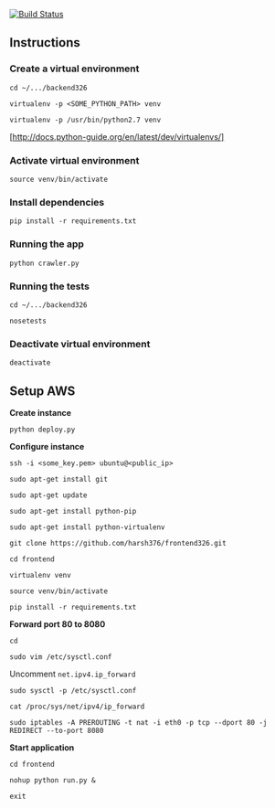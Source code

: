 [![Build Status](https://travis-ci.org/harsh376/backend326.svg?branch=master)](https://travis-ci.org/harsh376/backend326)

## Instructions

### Create a virtual environment 

`cd ~/.../backend326`

`virtualenv -p <SOME_PYTHON_PATH> venv`

`virtualenv -p /usr/bin/python2.7 venv`

[http://docs.python-guide.org/en/latest/dev/virtualenvs/]

### Activate virtual environment

`source venv/bin/activate`

### Install dependencies

`pip install -r requirements.txt`

### Running the app

`python crawler.py`

### Running the tests

`cd ~/.../backend326`
  
`nosetests`

### Deactivate virtual environment

`deactivate`

## Setup AWS

**Create instance** 

`python deploy.py`

**Configure instance**

`ssh -i <some_key.pem> ubuntu@<public_ip>`

`sudo apt-get install git`

`sudo apt-get update`

`sudo apt-get install python-pip`

`sudo apt-get install python-virtualenv`

`git clone https://github.com/harsh376/frontend326.git`

`cd frontend`

`virtualenv venv`

`source venv/bin/activate`

`pip install -r requirements.txt`
    
**Forward port 80 to 8080**

`cd`

`sudo vim /etc/sysctl.conf`

Uncomment `net.ipv4.ip_forward`

`sudo sysctl -p /etc/sysctl.conf`

`cat /proc/sys/net/ipv4/ip_forward`

`sudo iptables -A PREROUTING -t nat -i eth0 -p tcp --dport 80 -j REDIRECT --to-port 8080`
    
**Start application**

`cd frontend`

`nohup python run.py &`

`exit`

